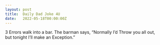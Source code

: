 ```yaml
---
layout: post
title:  Daily Dad Joke 4U
date:   2022-05-18T00:00:00Z
---
```

3 Errors walk into a bar. The barman says, “Normally I’d Throw you all out, but tonight I’ll make an Exception.”
